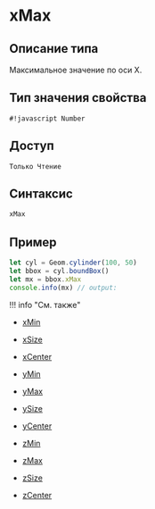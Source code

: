 # xMax

## Описание типа
Максимальное значение по оси X.

## Тип значения свойства
`#!javascript Number`

## Доступ
`Только Чтение`

## Синтаксис
``` javascript
xMax
```
## Пример
``` javascript linenums="1"
let cyl = Geom.cylinder(100, 50)
let bbox = cyl.boundBox()
let mx = bbox.xMax
console.info(mx) // output:
```
!!! info "См. также"

- [xMin](./xMin.md)

- [xSize](./xSize.md)

- [xCenter](./xCenter.md)

- [yMin](./yMin.md)

- [yMax](./yMax.md)

- [ySize](./ySize.md)

- [yCenter](./yCenter.md)

- [zMin](./zMin.md)

- [zMax](./zMax.md)

- [zSize](./zSize.md)

- [zCenter](./zCenter.md)
